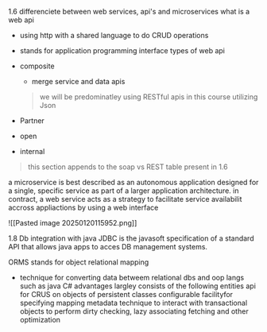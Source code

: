 1.6 differenciete  between web services, api's and microservices
what is a web api
- using http with a shared language to do CRUD operations
- stands for application programming interface
types of web api
- composite
	- merge service and data apis
	> we will be predominatley using RESTful apis in this course utilizing Json
	
- Partner
- open 
- internal

> this section appends to the soap vs REST table present in 1.6

a microservice is best described as an autonomous application designed for a single, specific service as part of a larger application architecture. in contract, a web service acts as a strategy to facilitate service availabilit accross appliactions by using a web interface

![[Pasted image 20250120115952.png]]

1.8 Db integration with java
JDBC is the javasoft specification of a standard API that allows java apps to acces DB management systems.

ORMS
stands for object relational mapping
- technique for converting data betweem relational dbs and oop langs such as java C#
advantages
largley consists of the following entities
api for CRUS on objects of persistent classes
configurable facilityfor specifying mapping metadata
technique to interact with transactional objects to perform dirty checking, lazy associating fetching and other optimization